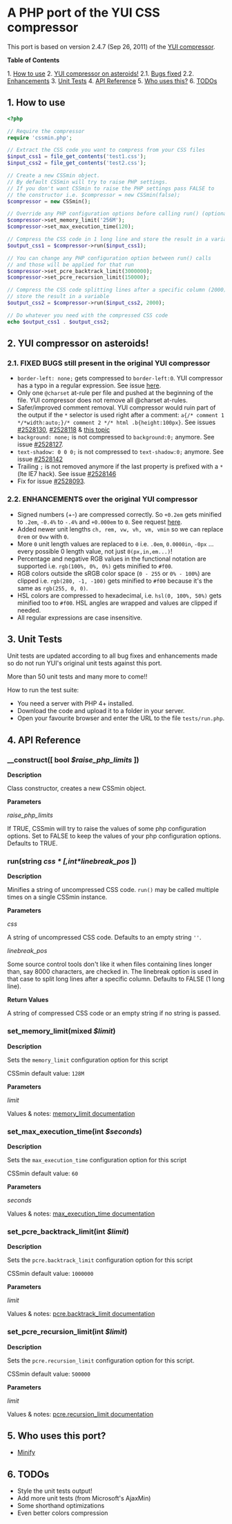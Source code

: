 # A PHP port of the YUI CSS compressor

This port is based on version 2.4.7 (Sep 26, 2011) of the [YUI compressor](https://github.com/yui/yuicompressor).

**Table of Contents**

1\.  [How to use](#howtouse)
2\.  [YUI compressor on asteroids!](#onasteroids)
2.1\.  [Bugs fixed](#bugsfixed)
2.2\.  [Enhancements](#enhancements)
3\.  [Unit Tests](#unittests)
4\.  [API Reference](#api)
5\.  [Who uses this?](#whousesit)
6\.  [TODOs](#todos)

<a name="howtouse"></a>
## 1\. How to use

```php
<?php

// Require the compressor
require 'cssmin.php';

// Extract the CSS code you want to compress from your CSS files
$input_css1 = file_get_contents('test1.css');
$input_css2 = file_get_contents('test2.css');

// Create a new CSSmin object.
// By default CSSmin will try to raise PHP settings.
// If you don't want CSSmin to raise the PHP settings pass FALSE to
// the constructor i.e. $compressor = new CSSmin(false);
$compressor = new CSSmin();

// Override any PHP configuration options before calling run() (optional)
$compressor->set_memory_limit('256M');
$compressor->set_max_execution_time(120);

// Compress the CSS code in 1 long line and store the result in a variable
$output_css1 = $compressor->run($input_css1);

// You can change any PHP configuration option between run() calls
// and those will be applied for that run
$compressor->set_pcre_backtrack_limit(3000000);
$compressor->set_pcre_recursion_limit(150000);

// Compress the CSS code splitting lines after a specific column (2000) and
// store the result in a variable
$output_css2 = $compressor->run($input_css2, 2000);

// Do whatever you need with the compressed CSS code
echo $output_css1 . $output_css2;
```

<a name="onasteroids"></a>
## 2\. YUI compressor on asteroids!

<a name="bugsfixed"></a>
### 2.1\. FIXED BUGS still present in the original YUI compressor

* `border-left: none;` gets compressed to `border-left:0`. YUI compressor has a typo in a regular expression. See issue [here](https://github.com/yui/yuicompressor/pull/23).
* Only one `@charset` at-rule per file and pushed at the beginning of the file. YUI compressor does not remove all @charset at-rules.
* Safer/improved comment removal. YUI compressor would ruin part of the output if the `*` selector is used right after a comment: `a{/* comment 1 */*width:auto;}/* comment 2 */* html .b{height:100px}`. See issues [#2528130](http://yuilibrary.com/projects/yuicompressor/ticket/2528130), [#2528118](http://yuilibrary.com/projects/yuicompressor/ticket/2528118) & [this topic](http://yuilibrary.com/forum/viewtopic.php?f=94&t=9606)
* `background: none;` is not compressed to `background:0;` anymore. See issue [#2528127](http://yuilibrary.com/projects/yuicompressor/ticket/2528127).
* `text-shadow: 0 0 0;` is not compressed to `text-shadow:0;` anymore. See issue [#2528142](http://yuilibrary.com/projects/yuicompressor/ticket/2528142)
* Trailing `;` is not removed anymore if the last property is prefixed with a `*` (lte IE7 hack). See issue [#2528146](http://yuilibrary.com/projects/yuicompressor/ticket/2528146)
* Fix for issue [#2528093](http://yuilibrary.com/projects/yuicompressor/ticket/2528093).

<a name="enhancements"></a>
### 2.2\. ENHANCEMENTS over the original YUI compressor

* Signed numbers (+-) are compressed correctly. So `+0.2em` gets minified to `.2em`, `-0.4%` to `-.4%` and `+0.000em` to `0`. See request [here](http://yuilibrary.com/forum/viewtopic.php?f=94&t=9307).
* Added newer unit lengths `ch, rem, vw, vh, vm, vmin` so we can replace `0rem` or `0vw` with `0`.
* More `0` unit length values are replaced to `0` i.e. `.0em`, `0.0000in`, `-0px` ... every possible 0 length value, not just `0(px,in,em...)`!
* Percentage and negative RGB values in the functional notation are supported i.e. `rgb(100%, 0%, 0%)` gets minified to `#f00`.
* RGB colors outside the sRGB color space (`0 - 255` or `0% - 100%`) are clipped i.e. `rgb(280, -1, -100)` gets minified to `#f00` because it's the same as `rgb(255, 0, 0)`.
* HSL colors are compressed to hexadecimal, i.e. `hsl(0, 100%, 50%)` gets minified too to `#f00`. HSL angles are wrapped and values are clipped if needed.
* All regular expressions are case insensitive.

<a name="unittests"></a>
## 3\. Unit Tests

Unit tests are updated according to all bug fixes and enhancements made so do not run YUI's original unit tests against this port.

More than 50 unit tests and many more to come!!

How to run the test suite:

* You need a server with PHP 4+ installed.
* Download the code and upload it to a folder in your server.
* Open your favourite browser and enter the URL to the file `tests/run.php`.

<a name="api"></a>
## 4\. API Reference

### __construct([ bool *$raise_php_limits* ])

**Description**

Class constructor, creates a new CSSmin object.

**Parameters**

*raise_php_limits*

If TRUE, CSSmin will try to raise the values of some php configuration options.
Set to FALSE to keep the values of your php configuration options.
Defaults to TRUE.

### run(string *$css* [, int *$linebreak_pos* ])

**Description**

Minifies a string of uncompressed CSS code.
`run()` may be called multiple times on a single CSSmin instance.

**Parameters**

*css*

A string of uncompressed CSS code.
Defaults to an empty string `''`.

*linebreak_pos*

Some source control tools don't like it when files containing lines longer than, say 8000 characters, are checked in.
The linebreak option is used in that case to split long lines after a specific column.
Defaults to FALSE (1 long line).

**Return Values**

A string of compressed CSS code or an empty string if no string is passed.

### set_memory_limit(mixed *$limit*)

**Description**

Sets the `memory_limit` configuration option for this script

CSSmin default value: `128M`

**Parameters**

*limit*

Values & notes: [memory_limit documentation](http://php.net/manual/en/ini.core.php#ini.memory-limit)

### set_max_execution_time(int *$seconds*)

**Description**

Sets the `max_execution_time` configuration option for this script

CSSmin default value: `60`

**Parameters**

*seconds*

Values & notes: [max_execution_time documentation](http://php.net/manual/en/info.configuration.php#ini.max-execution-time)

### set_pcre_backtrack_limit(int *$limit*)

**Description**

Sets the `pcre.backtrack_limit` configuration option for this script

CSSmin default value: `1000000`

**Parameters**

*limit*

Values & notes: [pcre.backtrack_limit documentation](http://php.net/manual/en/pcre.configuration.php#ini.pcre.backtrack-limit)

### set_pcre_recursion_limit(int *$limit*)

**Description**

Sets the `pcre.recursion_limit` configuration option for this script.

CSSmin default value: `500000`

**Parameters**

*limit*

Values & notes: [pcre.recursion_limit documentation](http://php.net/manual/en/pcre.configuration.php#ini.pcre.recursion-limit)

<a name="whousesit"></a>
## 5\. Who uses this port?

* [Minify](https://github.com/mrclay/minify)

<a name="todos"></a>
## 6\. TODOs

* Style the unit tests output!
* Add more unit tests (from Microsoft's AjaxMin)
* Some shorthand optimizations
* Even better colors compression